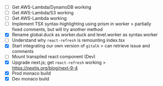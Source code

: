 - [ ] Get AWS-Lambda/DynamoDB working
- [ ] Get AWS-Lambda/S3 working
- [ ] Get AWS-Lambda working
- [ ] Implement TSX syntax-highlighting using prism in worker
      > partially fixed comments, but will try another method
- [x] Rename global.duck as worker.duck and level.worker as syntax.worker
- [ ] Understand why `react-refresh` is remounting index.tsx
- [x] Start integrating our own version of `gitalk`
      > can retrieve issue and comments
- [ ] Mount transpiled react component (Dev)
- [x] Upgrade next.js; get `react-refresh` working
      > https://nextjs.org/blog/next-9-4
- [x] Prod monaco build
- [x] Dev monaco build